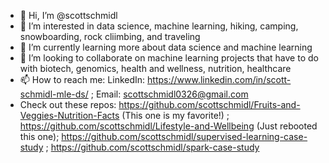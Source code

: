 - 👋 Hi, I’m @scottschmidl
- 👀 I’m interested in data science, machine learning, hiking, camping, snowboarding, rock cliimbing, and traveling
- 🌱 I’m currently learning more about data science and machine learning
- 💞️ I’m looking to collaborate on machine learning projects that have to do with biotech, genomics, health and wellness, nutrition, healthcare
- 📫 How to reach me: LinkedIn: https://www.linkedin.com/in/scott-schmidl-mle-ds/ ; Email: scottschmidl0326@gmail.com
- Check out these repos: https://github.com/scottschmidl/Fruits-and-Veggies-Nutrition-Facts (This one is my favorite!) ; https://github.com/scottschmidl/Lifestyle-and-Wellbeing (Just rebooted this one); https://github.com/scottschmidl/supervised-learning-case-study ; https://github.com/scottschmidl/spark-case-study
<!---
scottschmidl/scottschmidl is a ✨ special ✨ repository because its `README.md` (this file) appears on your GitHub profile.
You can click the Preview link to take a look at your changes.
--->
